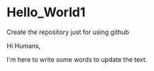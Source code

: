 # Hello_World1
Create the repository just for using github

Hi Humans,

I'm here to write some words to update the text.
